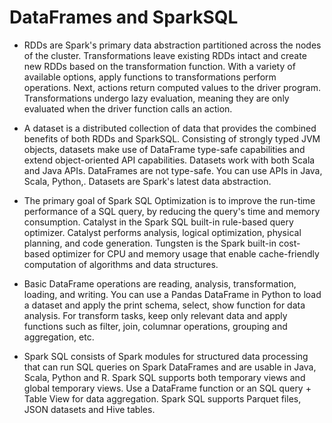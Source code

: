 # DataFrames and SparkSQL

- RDDs are Spark's primary data abstraction partitioned across the nodes of the cluster. Transformations leave existing RDDs intact and create new RDDs based on the transformation function. With a variety of available options, apply functions to transformations perform operations. Next, actions return computed values to the driver program. Transformations undergo lazy evaluation, meaning they are only evaluated when the driver function calls an action.

- A dataset is a distributed collection of data that provides the combined benefits of both RDDs and SparkSQL. Consisting of strongly typed JVM objects, datasets make use of DataFrame type-safe capabilities and extend object-oriented API capabilities. Datasets work with both Scala and Java APIs. DataFrames are not type-safe. You can use APIs in Java, Scala, Python,. Datasets are Spark's latest data abstraction.

- The primary goal of Spark SQL Optimization is to improve the run-time performance of a SQL query, by reducing the query's time and memory consumption. Catalyst in the Spark SQL built-in rule-based query optimizer. Catalyst performs analysis, logical optimization, physical planning, and code generation. Tungsten is the Spark built-in cost-based optimizer for CPU and memory usage that enable cache-friendly computation of algorithms and data structures.

- Basic DataFrame operations are reading, analysis, transformation, loading, and writing. You can use a Pandas DataFrame in Python to load a dataset and apply the print schema, select, show function for data analysis. For transform tasks, keep only relevant data and apply functions such as filter, join, columnar operations, grouping and aggregation, etc.

- Spark SQL consists of Spark modules for structured data processing that can run SQL queries on Spark DataFrames and are usable in Java, Scala, Python and R. Spark SQL supports both temporary views and global temporary views. Use a DataFrame function or an SQL query + Table View for data aggregation. Spark SQL supports Parquet files, JSON datasets and Hive tables.
